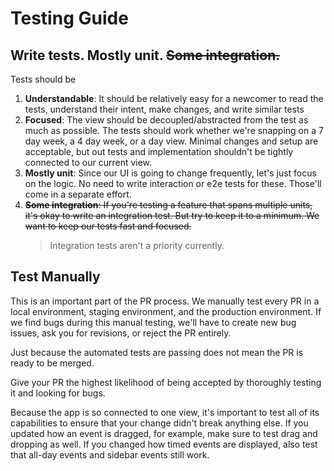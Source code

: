 # Testing Guide

## Write tests. Mostly unit. ~~Some integration.~~

Tests should be

1. **Understandable**: It should be relatively easy for a newcomer to read the tests, understand their intent, make changes, and write similar tests
2. **Focused**: The view should be decoupled/abstracted from the test as much as possible. The tests should work whether we're snapping on a 7 day week, a 4 day week, or a day view. Minimal changes and setup are acceptable, but out tests and implementation shouldn't be tightly connected to our current view.
3. **Mostly unit**: Since our UI is going to change frequently, let's just focus on the logic. No need to write interaction or e2e tests for these. Those'll come in a separate effort.
4. ~~**Some integration**: If you're testing a feature that spans multiple units, it's okay to write an integration test. But try to keep it to a minimum. We want to keep our tests fast and focused.~~
   > Integration tests aren't a priority currently.

## Test Manually

This is an important part of the PR process. We manually test every PR  in a local environment, staging environment, and the production environment. If we find bugs during this manual testing, we'll have to create new bug issues, ask you for revisions, or reject the PR entirely.

Just because the automated tests are passing does not mean the PR is ready to be merged. 

Give your PR the highest likelihood of being accepted by thoroughly testing it and looking for bugs.

Because the app is so connected to one view, it's important to test all of its capabilities to ensure that your change didn't break anything else.
If you updated how an event is dragged, for example, make sure to test drag and dropping as well. If you changed how timed events are displayed, also test that all-day events and sidebar events still work.